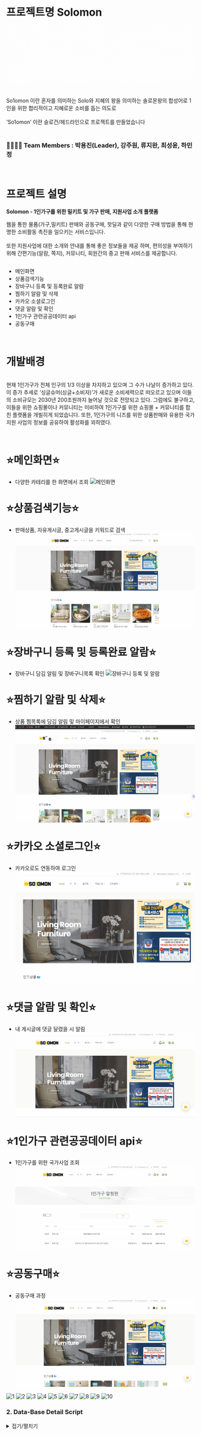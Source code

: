 

# 프로젝트명 Solomon
![logo](https://github.com/YongJinPark91/So1omon/blob/main/readme/solomon%20%EB%A1%9C%EA%B3%A0.gif?raw=true)
<br><br><br>
So1omon 이란 혼자를 의미하는 Solo와 지혜의 왕을 의미하는 솔로몬왕의 합성어로 1인을 위한 합리적이고 지혜로운 소비를 돕는 의도로
<br><br>
‘So1omon’ 이란 슬로건/헤드라인으로 프로젝트를 만들었습니다
<br><br>
### 👨‍👩‍👧‍👦 Team Members : 박용진(Leader), 강주원, 류지완, 최성윤, 하민정 

<br>

# 프로젝트 설명

**Solomon -  1인가구를 위한 밀키트 및 가구 판매, 지원사업 소개 플랫폼**

웹을 통한 물품(가구,밀키트) 판매와 공동구매, 핫딜과 같이 다양한 구매 방법을 통해 현명한 소비활동 촉진을 일으키는 서비스입니다.
<br><br>
또한 지원사업에 대한 소개와 안내를 통해 좋은 정보들을 제공 하며, 편의성을 부여하기 위해 간편기능(알람, 쪽지), 커뮤니티, 회원간의 중고 판매 서비스를 제공합니다.
<br>
 
 
  <div style="display:flex; flex-direction:row;">

 - 메인화면
 - 상품검색기능
 - 장바구니 등록 및 등록완료 알람
 - 찜하기 알람 및 삭제
 - 카카오 소셜로그인
 - 댓글 알람 및 확인
 - 1인가구 관련공공데이터 api
 - 공동구매 
 
</div>
<br>


# 개발배경
 <div style="display:flex; flex-direction:row;">

현재 1인가구가 전체 인구의 1/3 이상을 차지하고 있으며 그 수가 나날이 증가하고 있다.
이 증가 추세로 ‘싱글슈머(싱글+소비자)’가 새로운 소비세력으로 떠오르고 있으며 이들의 소비규모는 2030년 200조원까지 늘어날 것으로 전망되고 있다.
그럼에도 불구하고, 이들을 위한 쇼핑몰이나 커뮤니티는 미비하여 1인가구를 위한 쇼핑몰 + 커뮤니티를 합친 플랫폼을 개빌히게 되었습니다.
또한, 1인가구의 니즈를 위한 상품판매와 유용한 국가 지원 사업의 정보를 공유하여 활성화를 꾀하였다.
</div> 
<br>

# ⭐메인화면⭐
 - 다양한 카테리를 한 화면에서 조회
![메인화면](https://github.com/YongJinPark91/So1omon/blob/main/readme/%EB%A9%94%EC%9D%B8%ED%8E%98%EC%9D%B4%EC%A7%80.gif?raw=true)

# ⭐상품검색기능⭐
- 판매상품, 자유게시글, 중고게시글을 키워드로 검색
![상품검색](https://github.com/YongJinPark91/So1omon/blob/main/readme/%EC%83%81%ED%92%88%EA%B2%80%EC%83%89%EC%9D%B4%EC%A7%80%EB%A7%8C%20%EC%83%81%EC%84%B8%ED%8E%98%EC%9D%B4%EC%A7%80%EB%8A%94%20%EB%8B%A4%EB%A5%B8%20%EC%83%81%ED%92%88(%EB%B6%88%EB%9F%89).gif?raw=true)

# ⭐장바구니 등록 및 등록완료 알람⭐
 - 장바구니 담김 알림 및 장바구니목록 확인
![장바구니 등록 및 알람](https://github.com/YongJinPark91/So1omon/blob/main/readme/%EC%9E%A5%EB%B0%94%EA%B5%AC%EB%8B%88%20%EB%93%B1%EB%A1%9D%20%EB%B0%8F%20%EB%93%B1%EB%A1%9D%EC%99%84%EB%A3%8C%20%EC%95%8C%EB%9E%8C.gif?raw=true)

# ⭐찜하기 알람 및 삭제⭐
 - 상품 찜목록에 담김 알림 및 마이페이지에서 확인
![찜하기](https://github.com/YongJinPark91/So1omon/blob/main/readme/%EC%B0%9C%ED%95%98%EA%B8%B0%20%EC%95%8C%EB%9E%8C%20%EB%B0%8F%20%EC%82%AD%EC%A0%9C.gif?raw=true)

# ⭐카카오 소셜로그인⭐
 - 카카오로도 연동하여 로그인
![searcj](https://github.com/YongJinPark91/So1omon/blob/main/readme/%EC%B9%B4%EC%B9%B4%EC%98%A4%20%EC%86%8C%EC%85%9C%EB%A1%9C%EA%B7%B8%EC%9D%B8.gif?raw=true)

# ⭐댓글 알람 및 확인⭐
 - 내 게시글에 댓글 달렸을 시 알림
![댓글](https://github.com/YongJinPark91/So1omon/blob/main/readme/%EB%8C%93%EA%B8%80%20%EC%95%8C%EB%9E%8C%20%EB%B0%8F%20%ED%99%95%EC%9D%B8.gif?raw=true)

# ⭐1인가구 관련공공데이터 api⭐
 - 1인가구를 위한 국가사업 조회
![1인가구 공공데이터](https://github.com/YongJinPark91/So1omon/blob/main/readme/1%EC%9D%B8%EA%B0%80%EA%B5%AC%20%EA%B4%80%EB%A0%A8%20%EA%B3%B5%EA%B3%B5%EB%8D%B0%EC%9D%B4%ED%84%B0api.gif?raw=true)

# ⭐공동구매⭐
 - 공동구매 과정
![공동구매](https://github.com/YongJinPark91/So1omon/blob/main/readme/%EA%B3%B5%EB%8F%99%EA%B5%AC%EB%A7%A4.gif?raw=true)
 
![1](https://github.com/YongJinPark91/So1omon/assets/130638184/27243dcd-e6cf-4b03-b68f-976535ffbbc2)
![2](https://github.com/YongJinPark91/So1omon/assets/130638184/1e86738a-8efd-459e-9bd2-28c212b30f09)
![3](https://github.com/YongJinPark91/So1omon/assets/130638184/f99b4487-21df-41e2-b603-4022935079b1)
![4](https://github.com/YongJinPark91/So1omon/assets/130638184/38d640fa-9141-43ab-b9b5-30c04cc80008)
![5](https://github.com/YongJinPark91/So1omon/assets/130638184/12c72b76-e763-45a8-a57d-dc2196c86732)
![6](https://github.com/YongJinPark91/So1omon/assets/130638184/efe7b518-4d30-4796-a157-9fa951b19b06)
![7](https://github.com/YongJinPark91/So1omon/assets/130638184/9405dbb1-4850-4018-9df9-c1d743736f20)
![8](https://github.com/YongJinPark91/So1omon/assets/130638184/5cd1cc78-6f52-4045-b4d6-dddb1894271c)
![9](https://github.com/YongJinPark91/So1omon/assets/130638184/4a59493b-a72d-4302-a09a-d1702ec12630)
![10](https://github.com/YongJinPark91/So1omon/assets/130638184/3300f10d-ac31-41cd-b710-affbae8ab220)

### 2. Data-Base Detail Script
<details>
<summary>접기/펼치기</summary>
<pre>
 <code>
  -----------------삭제------------------
--접속유저의 모든테이블 및 제약조건 삭제
BEGIN
    FOR C IN (SELECT TABLE_NAME FROM USER_TABLES) LOOP
    EXECUTE IMMEDIATE ('DROP TABLE '||C.TABLE_NAME||' CASCADE CONSTRAINTS');
    END LOOP;
END;
/
--접속유저의 모든 시퀀스 삭제
BEGIN
FOR C IN (SELECT * FROM USER_SEQUENCES) LOOP
  EXECUTE IMMEDIATE 'DROP SEQUENCE '||C.SEQUENCE_NAME;
END LOOP;
END;
/
--접속유저의 모든 뷰 삭제
BEGIN
FOR C IN (SELECT * FROM USER_VIEWS) LOOP
  EXECUTE IMMEDIATE 'DROP VIEW '||C.VIEW_NAME;
END LOOP;
END;
/
--접속유저의 모든 트리거 삭제
BEGIN
FOR C IN (SELECT * FROM USER_TRIGGERS) LOOP
  EXECUTE IMMEDIATE 'DROP TRIGGER '||C.TRIGGER_NAME;
END LOOP;
END;
/

-- 사용자(MEMBER)
CREATE TABLE MEMBER(
    USER_NO NUMBER CONSTRAINT UNO_PK PRIMARY KEY,
    USER_ID VARCHAR2(15) CONSTRAINT UID_NN NOT NULL,
    USER_PWD VARCHAR2(20) CONSTRAINT UPWD_NN NOT NULL,
    USER_NAME VARCHAR2(20) CONSTRAINT UNAME_NN NOT NULL,
    NICKNAME VARCHAR2(30) CONSTRAINT NICKNAME_NN NOT NULL,
    ADDRESS VARCHAR2(100) CONSTRAINT ADDRESS_NN NOT NULL,
    EMAIL VARCHAR2(100) CONSTRAINT EMAIL_NN NOT NULL,
    PHONE VARCHAR2(13) CONSTRAINT PHONE_NN NOT NULL,
    POINT NUMBER DEFAULT 0,
    PROFILE VARCHAR2(100),
    ENROLL_DATE DATE DEFAULT SYSDATE,
    MODIFY_DATE DATE DEFAULT SYSDATE,
    STATUS VARCHAR2(1) DEFAULT 'Y'  CHECK (STATUS IN('Y', 'N')),
    USER_TOKEN VARCHAR2(4000),
    CONSTRAINT UID_UQ UNIQUE(USER_ID)
);

COMMENT ON COLUMN MEMBER.USER_NO IS '사용자번호';
COMMENT ON COLUMN MEMBER.USER_ID IS '아이디';
COMMENT ON COLUMN MEMBER.USER_PWD IS '비밀번호';
COMMENT ON COLUMN MEMBER.USER_NAME IS '이름';
COMMENT ON COLUMN MEMBER.NICKNAME IS '닉네임';
COMMENT ON COLUMN MEMBER.ADDRESS IS '주소';
COMMENT ON COLUMN MEMBER.EMAIL IS '이메일';
COMMENT ON COLUMN MEMBER.PHONE IS '휴대폰번호';
COMMENT ON COLUMN MEMBER.POINT IS '포인트';
COMMENT ON COLUMN MEMBER.PROFILE IS '프로필사진';
COMMENT ON COLUMN MEMBER.ENROLL_DATE IS '회원가입날짜';
COMMENT ON COLUMN MEMBER.MODIFY_DATE IS '회원수정날짜';
COMMENT ON COLUMN MEMBER.STATUS IS '상태(Y/N)';

CREATE SEQUENCE SEQ_UNO NOCACHE;

INSERT INTO MEMBER
VALUES(SEQ_UNO.NEXTVAL, 'admin', '1234', '관리자', '관리자', '서울시 강남구 역삼동', 'admin@kh.or.kr', '010-1234-5678', DEFAULT, NULL, DEFAULT, DEFAULT, DEFAULT, NULL);

INSERT INTO MEMBER
VALUES(SEQ_UNO.NEXTVAL, 'user01', 'pass01', '차은우', '얼굴천재', '서울시 강남구 청담동', 'cha@kh.or.kr', '010-1111-2222', DEFAULT, NULL, DEFAULT, DEFAULT, DEFAULT, NULL);

INSERT INTO MEMBER
VALUES(SEQ_UNO.NEXTVAL, 'user02', 'pass02', '장원영', '인형', '서울시 용산구 이촌동', 'jang@kh.or.kr', '010-2222-3333', DEFAULT, NULL, DEFAULT, DEFAULT, DEFAULT, NULL);

INSERT INTO MEMBER
VALUES(SEQ_UNO.NEXTVAL, 'user03', 'pass03', '박용진', '조장', '서울시 용산구', 'dragon@kh.or.kr', '010-4444-5555', DEFAULT, NULL, DEFAULT, DEFAULT, DEFAULT, NULL);

INSERT INTO MEMBER
VALUES(SEQ_UNO.NEXTVAL, 'user04', 'pass04', '하민정', '좁눈', '서울시 동작구 사당동', 'mmj@kh.or.kr', '010-6666-7777', DEFAULT, NULL, DEFAULT, DEFAULT, DEFAULT, NULL);


-- 상품 카테고리
CREATE TABLE CATEGORY(
    CATEGORY_NO NUMBER CONSTRAINT CTG_NO_PK PRIMARY KEY,
    CATEGORY_L VARCHAR2(100) CONSTRAINT CTG_L_NN NOT NULL,
    CATEGORY_S VARCHAR2(100),
    CATEGORY_STATUS VARCHAR2(1) DEFAULT 'Y'
);

COMMENT ON COLUMN CATEGORY.CATEGORY_NO IS '카테고리번호';
COMMENT ON COLUMN CATEGORY.CATEGORY_L IS '대분류';
COMMENT ON COLUMN CATEGORY.CATEGORY_S IS '소분류';
COMMENT ON COLUMN CATEGORY.CATEGORY_STATUS IS '카테고리상태';

CREATE SEQUENCE SEQ_CTGR NOCACHE;

INSERT INTO CATEGORY
VALUES(SEQ_CTGR.NEXTVAL, '침대', '침대프레임', DEFAULT);

INSERT INTO CATEGORY
VALUES(SEQ_CTGR.NEXTVAL, '침대', '매트리스', DEFAULT);

INSERT INTO CATEGORY
VALUES(SEQ_CTGR.NEXTVAL, '테이블·식탁·책상', '식탁', DEFAULT);

INSERT INTO CATEGORY
VALUES(SEQ_CTGR.NEXTVAL, '테이블·식탁·책상', '책상', DEFAULT);

INSERT INTO CATEGORY
VALUES(SEQ_CTGR.NEXTVAL, '테이블·식탁·책상', '좌식테이블', DEFAULT);

INSERT INTO CATEGORY
VALUES(SEQ_CTGR.NEXTVAL, '서랍·수납장', '서랍장', DEFAULT);

INSERT INTO CATEGORY
VALUES(SEQ_CTGR.NEXTVAL, '서랍·수납장', '수납장', DEFAULT);

INSERT INTO CATEGORY
VALUES(SEQ_CTGR.NEXTVAL, '서랍·수납장', '캐비닛', DEFAULT);

INSERT INTO CATEGORY
VALUES(SEQ_CTGR.NEXTVAL, '밀키트·간편식.', '밀키트', DEFAULT);

INSERT INTO CATEGORY
VALUES(SEQ_CTGR.NEXTVAL, '생필품', '세탁세제·유연제', DEFAULT);


-- 상품
CREATE TABLE PRODUCT(
    PRODUCT_NO VARCHAR2(10) CONSTRAINT PR_PK PRIMARY KEY,
    CATEGORY_NO NUMBER NOT NULL,
    PRODUCT_NAME VARCHAR2(300) CONSTRAINT PR_PR_NM NOT NULL,
    SALE NUMBER,
    DELIVERY NUMBER CONSTRAINT DEL_NN NOT NULL,
    COUNT NUMBER DEFAULT 0,
    PRODUCT_OPTION VARCHAR2(10) CONSTRAINT POPT_NN NOT NULL, 
    STATUS VARCHAR2(1) DEFAULT 'Y'  CHECK (STATUS IN('Y', 'N')),
    CONSTRAINT PR_CTGR_FK FOREIGN KEY (CATEGORY_NO) REFERENCES CATEGORY
);

COMMENT ON COLUMN PRODUCT.PRODUCT_NO IS '상품번호';
COMMENT ON COLUMN PRODUCT.CATEGORY_NO IS '카테고리번호';
COMMENT ON COLUMN PRODUCT.PRODUCT_NAME IS '상품명';
COMMENT ON COLUMN PRODUCT.SALE IS '할인률';
COMMENT ON COLUMN PRODUCT.DELIVERY IS '배송비';
COMMENT ON COLUMN PRODUCT.COUNT IS '조회수';
COMMENT ON COLUMN PRODUCT.PRODUCT_OPTION IS '옵션구분';
COMMENT ON COLUMN PRODUCT.STATUS IS '상태';

CREATE SEQUENCE SEQ_PNO NOCACHE;

INSERT INTO PRODUCT
VALUES('P' || SEQ_PNO.NEXTVAL, 1, '유사품에 속지마세요! 원조 어메이징 원목 침대 매트리스 깔판', 0.2, 50000, DEFAULT, '사이즈', DEFAULT);

INSERT INTO PRODUCT
VALUES('P' || SEQ_PNO.NEXTVAL, 3, '안나 원형 식탁테이블 600 700 800 1000 4type', 0, 25000, DEFAULT, '색상', DEFAULT);

INSERT INTO PRODUCT
VALUES('P' || SEQ_PNO.NEXTVAL, 6, '깔끔한 화이트 서랍장 3종', 0.1, 10000, DEFAULT, '색상', DEFAULT);

INSERT INTO PRODUCT
VALUES('P' || SEQ_PNO.NEXTVAL, 7, '따뜻하게 집에서! 베트남쌀국수 15팩/30팩', 0.2, 0, DEFAULT, '선택', DEFAULT);

INSERT INTO PRODUCT
VALUES('P' || SEQ_PNO.NEXTVAL, 10, '대용량 4L+리필 2600ml 초고농축 섬유유연제', 0, 0, DEFAULT, '선택', DEFAULT);

-- 상품옵션
CREATE TABLE OPTIONS(
    PRODUCT_NO VARCHAR2(10),
    OPTION_NAME VARCHAR2(100),
    STOCK NUMBER DEFAULT 0,
    PRICE NUMBER CONSTRAINT PRICE_NN NOT NULL,
    CONSTRAINT PNO_FK FOREIGN KEY (PRODUCT_NO) REFERENCES PRODUCT,
    CONSTRAINT OPTION_PK PRIMARY KEY(PRODUCT_NO, OPTION_NAME)
);

COMMENT ON COLUMN OPTIONS.PRODUCT_NO IS '상품번호';
COMMENT ON COLUMN OPTIONS.OPTION_NAME IS '옵션명';
COMMENT ON COLUMN OPTIONS.STOCK IS '재고';
COMMENT ON COLUMN OPTIONS.PRICE IS '가격';

--CREATE SEQUENCE SEQ_OPTNO NOCACHE;

INSERT INTO OPTIONS
VALUES('P2', '화이트', DEFAULT, 50000);

INSERT INTO OPTIONS
VALUES('P2', '블랙', DEFAULT, 50000);

INSERT INTO OPTIONS
VALUES('P3', '블루', DEFAULT, 75000);

INSERT INTO OPTIONS
VALUES('P3', '화이트', DEFAULT, 70000);

INSERT INTO OPTIONS
VALUES('P4', '15팩', DEFAULT, 25000);

INSERT INTO OPTIONS
VALUES('P4', '30팩', DEFAULT, 45000);

INSERT INTO OPTIONS
VALUES('P1', 'S', DEFAULT, 50000);

INSERT INTO OPTIONS
VALUES('P1', 'SS', DEFAULT, 55000);



--- 장바구니
CREATE TABLE CART(
    PRODUCT_NO VARCHAR2(10),
    USER_NO NUMBER,
    VOLUME NUMBER DEFAULT 1,
    FOREIGN KEY (USER_NO) REFERENCES MEMBER,
    FOREIGN KEY (PRODUCT_NO) REFERENCES PRODUCT,
    CONSTRAINT CART_PK PRIMARY KEY (PRODUCT_NO, USER_NO)
);

COMMENT ON COLUMN CART.PRODUCT_NO IS '상품번호';
COMMENT ON COLUMN CART.USER_NO IS '사용자번호';
COMMENT ON COLUMN CART.VOLUME IS '상품수량';

INSERT INTO CART
VALUES('P1', 2, DEFAULT);

INSERT INTO CART
VALUES('P2', 3, 2);

INSERT INTO CART
VALUES('P3', 1, DEFAULT);

INSERT INTO CART
VALUES('P4', 4, 3);


INSERT INTO CART
VALUES('P5', 5, DEFAULT);

-- 주문
CREATE TABLE ORDERS(
    ORDER_NO NUMBER CONSTRAINT ORDER_PK PRIMARY KEY,
    USER_NO NUMBER NOT NULL,
    TRACKING NUMBER CONSTRAINT TRACKING_NN NOT NULL,
    ORDER_DATE DATE DEFAULT SYSDATE,
    CASH_TYPE VARCHAR2(30) CONSTRAINT CASHTYPE_NN NOT NULL,
    STATUS VARCHAR2(1) DEFAULT 'Y'  CHECK (STATUS IN('Y', 'N')),
    ADDRESS VARCHAR2(4000) CONSTRAINT ADDR_NN NOT NULL,
    MEMBER_STATUS VARCHAR2(1) DEFAULT 'M',
    CONSTRAINT UNO_FK FOREIGN KEY (USER_NO) REFERENCES MEMBER
);

COMMENT ON COLUMN ORDERS.ORDER_NO IS '주문번호';
COMMENT ON COLUMN ORDERS.USER_NO IS '사용자번호';
COMMENT ON COLUMN ORDERS.TRACKING IS '송장번호';
COMMENT ON COLUMN ORDERS.ORDER_DATE IS '구매일자';
COMMENT ON COLUMN ORDERS.CASH_TYPE IS '결제수단';
COMMENT ON COLUMN ORDERS.STATUS IS '상태';
COMMENT ON COLUMN ORDERS.ADDRESS IS '주소';
COMMENT ON COLUMN ORDERS.MEMBER_STATUS IS '회원상태';


INSERT INTO ORDERS
VALUES(202310111812, 1, 123456789, DEFAULT, '카드', DEFAULT, '서울시 용산구', DEFAULT);

INSERT INTO ORDERS
VALUES(202310111813, 2, 123456780, DEFAULT, '카드', DEFAULT, '서울시 동작구', DEFAULT);

INSERT INTO ORDERS
VALUES(202310111814, 3, 123456782, DEFAULT, '카드', DEFAULT, '서울시 관악구', DEFAULT);

INSERT INTO ORDERS
VALUES(202310111815, 4, 123456788, DEFAULT, '카드', DEFAULT, '광주광역시 북구', DEFAULT);

INSERT INTO ORDERS
VALUES(202310111816, 5, 123456787, DEFAULT, '카드', DEFAULT, '경남 거제시', DEFAULT);


-- 주문상세
CREATE TABLE ORDER_DETAIL(
    ORDER_NO NUMBER,
    PRODUCT_NO VARCHAR2(10) NOT NULL,
    OPTION_NAME VARCHAR2(300) NOT NULL,
    VOLUME NUMBER CONSTRAINT VOL_NN NOT NULL,
    FOREIGN KEY (ORDER_NO) REFERENCES ORDERS,
    FOREIGN KEY (PRODUCT_NO) REFERENCES PRODUCT
);

COMMENT ON COLUMN ORDER_DETAIL.ORDER_NO IS '주문번호';
COMMENT ON COLUMN ORDER_DETAIL.PRODUCT_NO IS '상품번호';
COMMENT ON COLUMN ORDER_DETAIL.OPTION_NAME IS '옵션명';
COMMENT ON COLUMN ORDER_DETAIL.VOLUME IS '구매수량';

INSERT INTO ORDER_DETAIL
VALUES(202310111812, 'P2', '화이트', 1);

INSERT INTO ORDER_DETAIL
VALUES(202310111812, 'P3', '블루', 1);

INSERT INTO ORDER_DETAIL
VALUES(202310111813, 'P3', '화이트', 2);

INSERT INTO ORDER_DETAIL
VALUES(202310111814, 'P3', '화이트', 1);

INSERT INTO ORDER_DETAIL
VALUES(202310111815, 'P4', '30팩', 1);

INSERT INTO ORDER_DETAIL
VALUES(202310111816, 'P1', 'S', 1);

-- 찜하기
CREATE TABLE WISH(
    PRODUCT_NO VARCHAR2(10),
    USER_NO NUMBER,
    FOREIGN KEY (USER_NO) REFERENCES MEMBER,
    FOREIGN KEY (PRODUCT_NO) REFERENCES PRODUCT,
    CONSTRAINT WISH_PK PRIMARY KEY (PRODUCT_NO, USER_NO)
);

COMMENT ON COLUMN WISH.PRODUCT_NO IS '상품번호';
COMMENT ON COLUMN WISH.USER_NO IS '사용자번호';


INSERT INTO WISH
VALUES('P1', 2);

INSERT INTO WISH
VALUES('P1', 3);

INSERT INTO WISH
VALUES('P2', 1);

INSERT INTO WISH
VALUES('P3', 4);

INSERT INTO WISH
VALUES('P5', 5);



-- 상품리뷰
CREATE TABLE REVIEW(
    REVIEW_NO VARCHAR2(10) CONSTRAINT REVIEW_PK PRIMARY KEY,
    ORDER_NO NUMBER CONSTRAINT ORDERNO_NN NOT NULL,
    PRODUCT_NO VARCHAR2(10) NOT NULL,
    OPTION_NAME VARCHAR2(300) NOT NULL,
    REVIEW_CONTENT VARCHAR2(3000) NOT NULL,
    RATING NUMBER NOT NULL,
    CREATE_DATE DATE DEFAULT SYSDATE,
    STATUS VARCHAR2(1) DEFAULT 'Y' CHECK (STATUS IN('Y','N')),
    FOREIGN KEY (ORDER_NO) REFERENCES ORDERS,
    FOREIGN KEY (PRODUCT_NO) REFERENCES PRODUCT
);

COMMENT ON COLUMN REVIEW.REVIEW_NO IS '리뷰번호';
COMMENT ON COLUMN REVIEW.ORDER_NO IS '주문번호';
COMMENT ON COLUMN REVIEW.PRODUCT_NO IS '상품번호';
COMMENT ON COLUMN REVIEW.OPTION_NAME IS '옵션명';
COMMENT ON COLUMN REVIEW.REVIEW_CONTENT IS '내용';
COMMENT ON COLUMN REVIEW.RATING IS '별점';
COMMENT ON COLUMN REVIEW.CREATE_DATE IS '작성일';
COMMENT ON COLUMN REVIEW.STATUS IS '상태';

CREATE SEQUENCE SEQ_REVIEW NOCACHE;

INSERT INTO REVIEW
VALUES('R' || SEQ_REVIEW.NEXTVAL, 202310111812, 'P1', 'S', '생각보다 더 튼튼한거같아서 마음에 들어요', 4, DEFAULT, DEFAULT);

INSERT INTO REVIEW
VALUES('R' || SEQ_REVIEW.NEXTVAL, 202310111813, 'P2', '블랙', '아주 좋아요', 5, DEFAULT, DEFAULT);

INSERT INTO REVIEW
VALUES('R' || SEQ_REVIEW.NEXTVAL, 202310111814, 'P3', '화이트', '그저 그래요', 3, DEFAULT, DEFAULT);

INSERT INTO REVIEW
VALUES('R' || SEQ_REVIEW.NEXTVAL, 202310111815, 'P3', '블루', '색상이 너무 예뻐요', 4, DEFAULT, DEFAULT);

INSERT INTO REVIEW
VALUES('R' || SEQ_REVIEW.NEXTVAL, 202310111816, 'P4', '30팩', '깊은맛이 나요 맛나요', 5, DEFAULT, DEFAULT);


-- 공동구매상품
CREATE TABLE GROUP_BUY(
    GBUY_NO NUMBER CONSTRAINT GBUYNO_PK PRIMARY KEY,
    PRODUCT_NO VARCHAR2(10) NOT NULL,
    GBUY_START DATE NOT NULL,
    GBUY_END DATE NOT NULL,
    GBUY_MIN NUMBER NOT NULL,
    STATUS VARCHAR2(1) DEFAULT 'Y' CHECK (STATUS IN('Y', 'N')),
    FOREIGN KEY (PRODUCT_NO) REFERENCES PRODUCT
);

COMMENT ON COLUMN GROUP_BUY.GBUY_NO IS '공동구매번호';
COMMENT ON COLUMN GROUP_BUY.PRODUCT_NO IS '상품번호';
COMMENT ON COLUMN GROUP_BUY.GBUY_START IS '시작날짜';
COMMENT ON COLUMN GROUP_BUY.GBUY_END IS '종료날짜';
COMMENT ON COLUMN GROUP_BUY.GBUY_MIN IS '최소인원';
COMMENT ON COLUMN GROUP_BUY.STATUS IS '상태';

CREATE SEQUENCE SEQ_GBUY NOCACHE;

INSERT INTO GROUP_BUY
VALUES(SEQ_GBUY.NEXTVAL, 'P3', '2023-10-23', '2023-10-25', 10, DEFAULT);

INSERT INTO GROUP_BUY
VALUES(SEQ_GBUY.NEXTVAL, 'P5', '2023-10-30', '2023-11-25', 10, DEFAULT);

INSERT INTO GROUP_BUY
VALUES(SEQ_GBUY.NEXTVAL, 'P4', '2023-11-01', '2023-11-05', 8, DEFAULT);

INSERT INTO GROUP_BUY
VALUES(SEQ_GBUY.NEXTVAL, 'P2', '2023-11-25', '2023-12-25', 15, DEFAULT);


-- 공동구매자
CREATE TABLE GROUP_BUYER(
    GBUY_NO,
    USER_NO,
    FOREIGN KEY (GBUY_NO) REFERENCES GROUP_BUY,
    FOREIGN KEY (USER_NO) REFERENCES MEMBER,
    CONSTRAINT GBUYER_PK PRIMARY KEY(GBUY_NO, USER_NO)
);

COMMENT ON COLUMN GROUP_BUYER.GBUY_NO IS '공동구매번호';
COMMENT ON COLUMN GROUP_BUYER.USER_NO IS '사용자번호';

INSERT INTO GROUP_BUYER
VALUES(1, 1);

INSERT INTO GROUP_BUYER
VALUES(1, 2);

INSERT INTO GROUP_BUYER
VALUES(1, 3);

INSERT INTO GROUP_BUYER
VALUES(2, 4);

INSERT INTO GROUP_BUYER
VALUES(2, 5);

-- 게시판
CREATE TABLE BOARD(
    BOARD_NO VARCHAR2(10) CONSTRAINT BNO_PK PRIMARY KEY,
    BOARD_WRITER NUMBER NOT NULL,
    BOARD_TITLE VARCHAR2(100) NOT NULL,
    BOARD_CONTENT VARCHAR2(4000) NOT NULL,
    CREATE_DATE DATE DEFAULT SYSDATE,
    COUNT NUMBER DEFAULT 0,
    TAG VARCHAR2(200),
    BOARD_TYPE NUMBER NOT NULL CHECK (BOARD_TYPE IN(1, 2)),
    STATUS VARCHAR2(1) DEFAULT 'Y'  CHECK (STATUS IN('Y', 'N')),
    FOREIGN KEY (BOARD_WRITER) REFERENCES MEMBER
);

COMMENT ON COLUMN BOARD.BOARD_NO IS '게시글번호';
COMMENT ON COLUMN BOARD.BOARD_WRITER IS '작성자';
COMMENT ON COLUMN BOARD.BOARD_TITLE IS '제목';
COMMENT ON COLUMN BOARD.BOARD_CONTENT IS '내용';
COMMENT ON COLUMN BOARD.CREATE_DATE IS '작성일';
COMMENT ON COLUMN BOARD.COUNT IS '조회수';
COMMENT ON COLUMN BOARD.TAG IS '태그';
COMMENT ON COLUMN BOARD.BOARD_TYPE IS '게시글타입';
COMMENT ON COLUMN BOARD.STATUS IS '상태(Y/N)';

CREATE SEQUENCE SEQ_BNO NOCACHE;

INSERT INTO BOARD
VALUES('B' || SEQ_BNO.NEXTVAL, 1, '첫번째 게시글', '첫번째 게시글임다', DEFAULT, DEFAULT, '첫게시글', 1, DEFAULT);
-- 엑셀 샘플


-- 중고게시판
CREATE TABLE T_BOARD(
    TBOARD_NO VARCHAR2(10) CONSTRAINT TBNO_PK PRIMARY KEY,
    USER_NO NUMBER NOT NULL,
    TBOARD_TITLE VARCHAR2(100) NOT NULL,
    TBOARD_CONTENT VARCHAR2(4000) NOT NULL,
    PRICE VARCHAR2(100) NOT NULL,
    CREATE_DATE DATE DEFAULT SYSDATE,
    COUNT NUMBER DEFAULT 0,
    TAG VARCHAR2(200),
    STATUS VARCHAR2(1) DEFAULT 'Y'  CHECK (STATUS IN('Y', 'N')),
    FOREIGN KEY (USER_NO) REFERENCES MEMBER
);

COMMENT ON COLUMN T_BOARD.TBOARD_NO IS '중고게시글번호';
COMMENT ON COLUMN T_BOARD.USER_NO IS '사용자번호';
COMMENT ON COLUMN T_BOARD.TBOARD_TITLE IS '제목';
COMMENT ON COLUMN T_BOARD.TBOARD_CONTENT IS '내용';
COMMENT ON COLUMN T_BOARD.PRICE IS '가격';
COMMENT ON COLUMN T_BOARD.CREATE_DATE IS '작성일';
COMMENT ON COLUMN T_BOARD.COUNT IS '조회수';
COMMENT ON COLUMN T_BOARD.TAG IS '태그';
COMMENT ON COLUMN T_BOARD.STATUS IS '상태';

CREATE SEQUENCE SEQ_TBNO NOCACHE;

INSERT INTO T_BOARD
VALUES('T' || SEQ_TBNO.NEXTVAL, 1, '문상 팔아요', '네고사절', '45000', DEFAULT, DEFAULT, '중고게시판1', DEFAULT);

INSERT INTO T_BOARD
VALUES('T' || SEQ_TBNO.NEXTVAL, 2, '문어 삽니다', '싸게 주세요', '가격제시', DEFAULT, DEFAULT, '중고게시판2', DEFAULT);

INSERT INTO T_BOARD
VALUES('T' || SEQ_TBNO.NEXTVAL, 3, '무료나눔', '짜잔', '0', DEFAULT, DEFAULT, '중고게시판3', DEFAULT);

INSERT INTO T_BOARD
VALUES('T' || SEQ_TBNO.NEXTVAL, 4, '뿌링클 깊티', '찔러봐주세요', '20000', DEFAULT, DEFAULT, '중고게시판4', DEFAULT);

INSERT INTO T_BOARD
VALUES('T' || SEQ_TBNO.NEXTVAL, 5, '벌레 잡아드립니다', '무슨 벌레든 ㅇㅋ 심야추가금 있습니다', '20000', DEFAULT, DEFAULT, '중고게시판5', DEFAULT);


-- 댓글
CREATE TABLE REPLY(
    REPLY_NO NUMBER CONSTRAINT RPLNO_PK PRIMARY KEY,
    BOARD_NO VARCHAR2(10) NOT NULL,
    REPLY_WRITER NUMBER NOT NULL,
    REPLY_CONTENT VARCHAR2(1000) NOT NULL,
    CREATE_DATE DATE DEFAULT SYSDATE,
    STATUS VARCHAR2(1) DEFAULT 'Y'  CHECK (STATUS IN('Y', 'N')),
    FOREIGN KEY (REPLY_WRITER) REFERENCES MEMBER
);

COMMENT ON COLUMN REPLY.REPLY_NO IS '댓글번호';
COMMENT ON COLUMN REPLY.BOARD_NO IS '게시글번호';
COMMENT ON COLUMN REPLY.REPLY_WRITER IS '작성자';
COMMENT ON COLUMN REPLY.REPLY_CONTENT IS '댓글내용';
COMMENT ON COLUMN REPLY.CREATE_DATE IS '작성일';
COMMENT ON COLUMN REPLY.STATUS IS '상태';

CREATE SEQUENCE SEQ_RPL NOCACHE;

INSERT INTO REPLY
VALUES(SEQ_RPL.NEXTVAL, 'B1', 2, '댓글1', DEFAULT, DEFAULT);


INSERT INTO REPLY
VALUES(SEQ_RPL.NEXTVAL, 'B1', 1, '댓글2', DEFAULT, DEFAULT);

INSERT INTO REPLY
VALUES(SEQ_RPL.NEXTVAL, 'T1', 3, '댓글3', DEFAULT, DEFAULT);

INSERT INTO REPLY
VALUES(SEQ_RPL.NEXTVAL, 'T2', 4, '댓글4', DEFAULT, DEFAULT);

/*
INSERT INTO REPLY
VALUES(SEQ_RPL.NEXTVAL, 'B2', 2, '댓글3', DEFAULT, DEFAULT);

INSERT INTO REPLY
VALUES(SEQ_RPL.NEXTVAL, 'B2', 3, '댓글4', DEFAULT, DEFAULT);

INSERT INTO REPLY
VALUES(SEQ_RPL.NEXTVAL, 'B2', 5, '댓글5', DEFAULT, DEFAULT);
*/

-- 좋아요
CREATE TABLE LIKES(
    BOARD_NO VARCHAR2(10),
    USER_NO NUMBER,
    FOREIGN KEY (USER_NO) REFERENCES MEMBER,
    CONSTRAINT LIKES_PK PRIMARY KEY (BOARD_NO, USER_NO)
);

COMMENT ON COLUMN LIKES.BOARD_NO IS '게시글번호';
COMMENT ON COLUMN LIKES.USER_NO IS '사용자번호';

INSERT INTO LIKES
VALUES('B1', 2);

INSERT INTO LIKES
VALUES('B1', 3);

INSERT INTO LIKES
VALUES('T1', 4);

INSERT INTO LIKES
VALUES('T1', 5);

INSERT INTO LIKES
VALUES('T3', 5);


-- 질문
CREATE TABLE QUESTION(
    Q_NO NUMBER CONSTRAINT QNO_PK PRIMARY KEY,
    Q_WRITER NUMBER NOT NULL,
    REF_NO VARCHAR2(10),
    Q_TITLE VARCHAR2(100) NOT NULL,
    Q_CONTENT VARCHAR2(4000) NOT NULL,
    Q_CATEGORY VARCHAR2(100),
    Q_DATE DATE DEFAULT SYSDATE,
    Q_STATUS VARCHAR2(1) DEFAULT 'N' CHECK (Q_STATUS IN('Y','N')),
    FOREIGN KEY (Q_WRITER) REFERENCES MEMBER
);

COMMENT ON COLUMN QUESTION.Q_NO IS '문의번호';
COMMENT ON COLUMN QUESTION.Q_WRITER IS '작성자';
COMMENT ON COLUMN QUESTION.REF_NO IS '참조번호';
COMMENT ON COLUMN QUESTION.Q_TITLE IS '제목';
COMMENT ON COLUMN QUESTION.Q_CONTENT IS '내용';
COMMENT ON COLUMN QUESTION.Q_CATEGORY IS '질문카테고리';
COMMENT ON COLUMN QUESTION.Q_DATE IS '작성일';
COMMENT ON COLUMN QUESTION.Q_STATUS IS '처리여부';

CREATE SEQUENCE SEQ_QNO NOCACHE;

INSERT INTO QUESTION
VALUES(SEQ_QNO.NEXTVAL, 2, NULL, '신고처리는 어떻게 이뤄지나요?', '궁금합니다', NULL, DEFAULT, DEFAULT);

INSERT INTO QUESTION
VALUES(SEQ_QNO.NEXTVAL, 3, 'P1', '원목 원산지가 어딘가요?', '궁금합니다', '상품문의', DEFAULT, 'Y');

INSERT INTO QUESTION
VALUES(SEQ_QNO.NEXTVAL, 4, 'P3', '색상이 잘못 왔어요', '블루로 주문했는데 블랙이왔어요', '배송문의', DEFAULT, DEFAULT);

INSERT INTO QUESTION
VALUES(SEQ_QNO.NEXTVAL, 5, 'P4', '어떤향인가요', '궁금', '배송문의', DEFAULT, DEFAULT);

INSERT INTO QUESTION
VALUES(SEQ_QNO.NEXTVAL, 3, 'P5', '왜이렇게 맛이 없나요', '실망이에요', '상품문의', DEFAULT, DEFAULT);

-- 답변
CREATE TABLE ANSWER(
    A_NO NUMBER CONSTRAINT ANO_PK PRIMARY KEY,
    Q_NO NUMBER NOT NULL,
    A_CONTENT VARCHAR2(4000) NOT NULL,
    A_DATE DATE DEFAULT SYSDATE,
    A_STATUS VARCHAR2(1) DEFAULT 'N' CHECK (A_STATUS IN('Y', 'N')),
    FOREIGN KEY (Q_NO) REFERENCES QUESTION
);

COMMENT ON COLUMN ANSWER.A_NO IS '답변번호';
COMMENT ON COLUMN ANSWER.Q_NO IS '문의번호';
COMMENT ON COLUMN ANSWER.A_CONTENT IS '답변내용';
COMMENT ON COLUMN ANSWER.A_DATE IS '작성일';
COMMENT ON COLUMN ANSWER.A_STATUS IS '작성상태';

CREATE SEQUENCE SEQ_ANO NOCACHE;

INSERT INTO ANSWER
VALUES(SEQ_ANO.NEXTVAL, 2, '글쎄요', DEFAULT, DEFAULT);

INSERT INTO ANSWER
VALUES(SEQ_ANO.NEXTVAL, 3, '몰루', DEFAULT, DEFAULT);

INSERT INTO ANSWER
VALUES(SEQ_ANO.NEXTVAL, 1, '잘', DEFAULT, DEFAULT);

-- 포인트
CREATE TABLE POINT(
    POINT_NO NUMBER CONSTRAINT POINT_PK PRIMARY KEY,
    USER_NO NUMBER NOT NULL,
    POINT_DATE DATE DEFAULT SYSDATE,
    REASON VARCHAR2(20) NOT NULL,
    POINT VARCHAR2(10) NOT NULL,
    FOREIGN KEY (USER_NO) REFERENCES MEMBER
);

COMMENT ON COLUMN POINT.POINT_NO IS '포인트번호';
COMMENT ON COLUMN POINT.USER_NO IS '사용자번호';
COMMENT ON COLUMN POINT.POINT_DATE IS '변동일자';
COMMENT ON COLUMN POINT.REASON IS '사유';
COMMENT ON COLUMN POINT.POINT IS '증감';

CREATE SEQUENCE SEQ_POINT NOCACHE;

INSERT INTO POINT
VALUES(SEQ_POINT.NEXTVAL, 2, DEFAULT, '추천', '+1000');

INSERT INTO POINT
VALUES(SEQ_POINT.NEXTVAL, 3, DEFAULT, '적립', '+500');

INSERT INTO POINT
VALUES(SEQ_POINT.NEXTVAL, 2, DEFAULT, '사용', '-1000');

INSERT INTO POINT
VALUES(SEQ_POINT.NEXTVAL, 4, DEFAULT, '추천', '+1000');

INSERT INTO POINT
VALUES(SEQ_POINT.NEXTVAL, 5, DEFAULT, '사용', '-500');


-- 신고
CREATE TABLE REPORT(
    REPORT_NO NUMBER CONSTRAINT RPT_PK PRIMARY KEY,
    REPORTER NUMBER NOT NULL,
    SUSPECT NUMBER NOT NULL,
    GUILTY VARCHAR2(50) NOT NULL,
    REPORT_CONTENT VARCHAR2(1000),
    REPORT_DATE DATE DEFAULT SYSDATE,
    REF_NO VARCHAR2(10) NOT NULL,
    RESULT VARCHAR2(10) DEFAULT 'N',
    FOREIGN KEY (REPORTER) REFERENCES MEMBER,
    FOREIGN KEY (SUSPECT) REFERENCES MEMBER
);

COMMENT ON COLUMN REPORT.REPORT_NO IS '신고번호';
COMMENT ON COLUMN REPORT.REPORTER IS '신고자';
COMMENT ON COLUMN REPORT.SUSPECT IS '피신고자';
COMMENT ON COLUMN REPORT.GUILTY IS '신고종류';
COMMENT ON COLUMN REPORT.REPORT_CONTENT IS '신고내용';
COMMENT ON COLUMN REPORT.REPORT_DATE IS '신고일자';
COMMENT ON COLUMN REPORT.RESULT IS '처리여부';

CREATE SEQUENCE SEQ_RPT NOCACHE;

INSERT INTO REPORT
VALUES(SEQ_RPT.NEXTVAL, 2, 1, '신고종류', '그냥', DEFAULT, 'B1', DEFAULT); 

INSERT INTO REPORT
VALUES(SEQ_RPT.NEXTVAL, 4, 2, '신고종류', '내용', DEFAULT, 'T1', DEFAULT); 

/*
INSERT INTO REPORT
VALUES(SEQ_RPT.NEXTVAL, 3, 1, '신고종류', '그냥2', DEFAULT, 'B4', DEFAULT); 

INSERT INTO REPORT
VALUES(SEQ_RPT.NEXTVAL, 4, 1, '신고종류', '그냥3', DEFAULT, 'B2', DEFAULT); 

INSERT INTO REPORT
VALUES(SEQ_RPT.NEXTVAL, 5, 1, '신고종류', '그냥4', DEFAULT, 'B7', DEFAULT); 
*/


-- 알림
CREATE TABLE ALERT(
    ALERT_NO NUMBER CONSTRAINT ALERT_PK PRIMARY KEY,
    USER_NO NUMBER NOT NULL,
    ALERT_CONTENT VARCHAR2(1000) NOT NULL,
    ALERT_TIME DATE DEFAULT SYSDATE,
    ALERT_STATUS VARCHAR2(1) DEFAULT 'N',
    REF_NO VARCHAR2(10) NOT NULL,
    FOREIGN KEY (USER_NO) REFERENCES MEMBER
);

COMMENT ON COLUMN ALERT.ALERT_NO IS '알림번호';
COMMENT ON COLUMN ALERT.USER_NO IS '사용자번호';
COMMENT ON COLUMN ALERT.ALERT_CONTENT IS '알림내용';
COMMENT ON COLUMN ALERT.ALERT_TIME IS '알림시간';
COMMENT ON COLUMN ALERT.ALERT_STATUS IS '알림상태';
COMMENT ON COLUMN ALERT.REF_NO IS '참조번호';


CREATE SEQUENCE SEQ_ALERT NOCACHE;

INSERT INTO ALERT
VALUES(SEQ_ALERT.NEXTVAL, 1, '[참조게시글제목]에 댓글이 달렸습니다', DEFAULT, DEFAULT, 'B1');

/*
INSERT INTO ALERT
VALUES(SEQ_ALERT.NEXTVAL, 2, '[참조게시글제목]에 댓글이 달렸습니다', DEFAULT, DEFAULT, 'B2');

INSERT INTO ALERT
VALUES(SEQ_ALERT.NEXTVAL, 3, '[참조게시글제목]에 댓글이 달렸습니다', DEFAULT, DEFAULT, 'B3');

INSERT INTO ALERT
VALUES(SEQ_ALERT.NEXTVAL, 3, '[참조게시글제목]에 댓글이 달렸습니다', DEFAULT, DEFAULT, 'B4');

INSERT INTO ALERT
VALUES(SEQ_ALERT.NEXTVAL, 1, '게시글참조번호에 댓글이 달렸습니다', DEFAULT, DEFAULT, 'B1');
*/

-- 파일첨부
CREATE TABLE ATTACHMENT(
    FILE_NO NUMBER CONSTRAINT ATT_PK PRIMARY KEY,
    REF_NO VARCHAR2(10) NOT NULL,
    ORIGIN_NAME VARCHAR2(100) NOT NULL,
    CHANGE_NAME VARCHAR2(10) NOT NULL,
    FILE_PATH VARCHAR2(100) NOT NULL,
    UPLOAD_DATE DATE DEFAULT SYSDATE,
    STATUS VARCHAR2(1) DEFAULT 'Y'
);

COMMENT ON COLUMN ATTACHMENT.FILE_NO IS '파일번호';
COMMENT ON COLUMN ATTACHMENT.REF_NO IS '참조번호';
COMMENT ON COLUMN ATTACHMENT.ORIGIN_NAME IS '원본명';
COMMENT ON COLUMN ATTACHMENT.CHANGE_NAME IS '저장경로';
COMMENT ON COLUMN ATTACHMENT.FILE_PATH IS '저장경로';
COMMENT ON COLUMN ATTACHMENT.UPLOAD_DATE IS '업로드일';
COMMENT ON COLUMN ATTACHMENT.STATUS IS '상태';

CREATE SEQUENCE SEQ_FNO;

-- 광고
CREATE TABLE ADVERTISEMENT(
    AD_NO NUMBER CONSTRAINT ADNO_PK PRIMARY KEY,
    AD_TYPE NUMBER NOT NULL,
    AD_START DATE NOT NULL,
    AD_END DATE NOT NULL,
    AD_STATUS VARCHAR2(1) DEFAULT 'Y'
);

COMMENT ON COLUMN ADVERTISEMENT.AD_NO IS '광고번호';
COMMENT ON COLUMN ADVERTISEMENT.AD_TYPE IS '배너종류';
COMMENT ON COLUMN ADVERTISEMENT.AD_START IS '광고게시일';
COMMENT ON COLUMN ADVERTISEMENT.AD_END IS '광고종료일';
COMMENT ON COLUMN ADVERTISEMENT.AD_STATUS IS '광고상태';

CREATE SEQUENCE SEQ_ADNO NOCACHE;

-- 검색
CREATE TABLE SEARCH(
    SEARCH_NO NUMBER CONSTRAINT SEARCH_PK PRIMARY KEY,
    SEARCH_NAME VARCHAR2(1000) NOT NULL,
    SEARCH_DATE DATE DEFAULT SYSDATE
);

COMMENT ON COLUMN SEARCH.SEARCH_NO IS '검색번호';
COMMENT ON COLUMN SEARCH.SEARCH_NAME IS '검색어';
COMMENT ON COLUMN SEARCH.SEARCH_DATE IS '검색일';

CREATE SEQUENCE SEQ_SEARCH NOCACHE;



-- 비회원 장바구니
CREATE TABLE N_MEMBER_CART(
    NMEMBER_NO VARCHAR2(4000),
    PRODUCT_NO VARCHAR2(10),
    FOREIGN KEY (PRODUCT_NO) REFERENCES PRODUCT,
    CONSTRAINT NMEM_CART_PK PRIMARY KEY(NMEMBER_NO, PRODUCT_NO)
);

COMMENT ON COLUMN N_MEMBER_CART.NMEMBER_NO IS '비회원 식별번호';
COMMENT ON COLUMN N_MEMBER_CART.PRODUCT_NO IS '상품번호';




 </code>
</pre>
</details>
